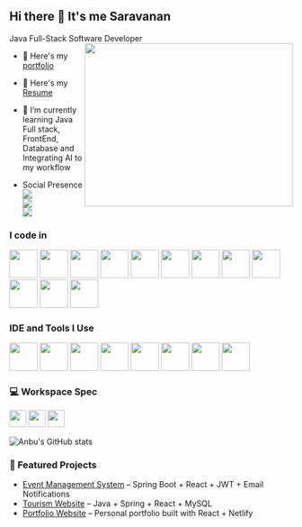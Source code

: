 ## Hi there 👋 It's me Saravanan

Java Full-Stack Software Developer
<img align="right" width="370" height="290" src="https://i.pinimg.com/originals/47/f0/34/47f0342cec72b800463bf003eac1257e.gif">
- 🔭 Here's my [portfolio](https://anbu-saravanan-portfolio.vercel.app/)
- 🔭 Here's my [Resume](https://drive.google.com/drive/folders/1KGWMiHLLNJ82g3wYG4r-HzzGJBKQPmY2)
- 🌱 I’m currently learning Java Full stack, FrontEnd, Database and Integrating AI to my workflow

- Social Presence
<br /> [<img src="https://img.shields.io/badge/Twitter-1DA1F2?style=for-the-badge&logo=twitter&logoColor=white" />](https://x.com/JeevaNa38035222) <br /> [<img src="https://img.shields.io/badge/LinkedIn-0077B5?style=for-the-badge&logo=linkedin&logoColor=white" />](https://www.linkedin.com/in/saravanan-anbu-486351112/) <br/> [<img src="https://img.shields.io/badge/instagram-d62976?style=for-the-badge&logo=instagram&logoColor=white" />](https://www.instagram.com/ambutamilno1/)

### I code in
<img height="50" width="50" src="https://img.icons8.com/?size=100&id=lTKW3iI3wIT0&format=png&color=000000" /> <img height="50" width="50" src="https://img.icons8.com/?size=100&id=90519&format=png&color=000000" />  <img height="50" width="50" src="https://img.icons8.com/color/48/000000/html-5.png" /> <img height="50" width="50" src="https://img.icons8.com/color/48/000000/css3.png" /> <img height="50" width="50" src="https://img.icons8.com/color/48/000000/sass.png"/> <img height="50" width="50" src="https://img.icons8.com/color/48/000000/bootstrap.png" />
<img height="50" width="50" src="https://img.icons8.com/color/48/000000/javascript.png"/>  <img height="50" width="50" src="https://img.icons8.com/color/48/000000/mysql-logo.png"/> <img height="50" width="50" src="https://img.icons8.com/color/48/000000/mongodb.png"/> <img height="50" width="50" src="https://img.icons8.com/color/48/000000/spring-logo.png"/> <img height="50" width="50" src="https://img.icons8.com/?size=100&id=iWpVsSkAqPpZ&format=png&color=000000"/>  <img height="50" width="50" src="https://img.icons8.com/?size=100&id=9vlfB9hjA1lX&format=png&color=000000"/> 


### IDE and Tools I Use
<img height="50" width="50" src="https://img.icons8.com/color/48/000000/visual-studio-code-2019.png"/> <img height="50" width="50" src="https://img.icons8.com/color/48/000000/pycharm.png"/> <img height="50" width="50" src="https://img.icons8.com/color/50/000000/git.png"/> <img height="50" width= "50" src="https://img.icons8.com/officel/480/null/java-eclipse.png"/> <img height="50" width="50" src="https://img.icons8.com/color/48/000000/figma--v1.png"/> <img height="50" width= "50" src="https://img.shields.io/badge/Netlify-00C7B7?style=for-the-badge&logo=netlify&logoColor=white"/> <img height="50" width= "50" src="https://img.icons8.com/?size=100&id=11625&format=png&color=000000"/> <img height="50" width= "50" src="https://img.icons8.com/?size=100&id=74402&format=png&color=000000"/>


### 💻 Workspace Spec
<img height="30" src="https://img.shields.io/badge/Macbook-Pro_M1-ED1C24?style=for-the-badge&logo=apple&logoColor=white"/> <img height="30" src="https://img.shields.io/badge/NVIDIA-GTX1650-76B900?style=for-the-badge&logo=nvidia&logoColor=white"/>  <img height="30" src="https://img.shields.io/badge/AMD-Ryzen_5_4600H-ED1C24?style=for-the-badge&logo=amd&logoColor=white"/> 

![Anbu's GitHub stats](https://github-readme-stats.vercel.app/api?username=Anbu-Saravanan&show_icons=true&theme=radical)

### 🚀 Featured Projects
- [Event Management System](https://github.com/Anbu-Saravanan/Event-Management-System) – Spring Boot + React + JWT + Email Notifications
- [Tourism Website](https://github.com/Anbu-Saravanan/Tourism-Website) – Java + Spring + React + MySQL
- [Portfolio Website](https://anbu-saravanan-portfolio.vercel.app/) – Personal portfolio built with React + Netlify



